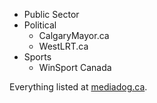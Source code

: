 


- Public Sector
- Political
	- CalgaryMayor.ca
	- WestLRT.ca
- Sports
	- WinSport Canada



Everything listed at [mediadog.ca](//mediadog.ca).
